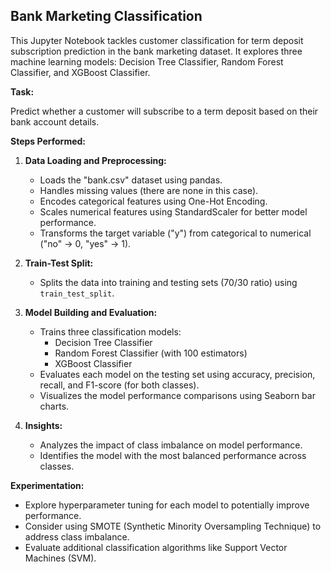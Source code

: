 ## Bank Marketing Classification

This Jupyter Notebook tackles customer classification for term deposit subscription prediction in the bank marketing dataset. It explores three machine learning models: Decision Tree Classifier, Random Forest Classifier, and XGBoost Classifier.

**Task:**

Predict whether a customer will subscribe to a term deposit based on their bank account details.

**Steps Performed:**

1. **Data Loading and Preprocessing:**
   - Loads the "bank.csv" dataset using pandas.
   - Handles missing values (there are none in this case).
   - Encodes categorical features using One-Hot Encoding.
   - Scales numerical features using StandardScaler for better model performance.
   - Transforms the target variable ("y") from categorical to numerical ("no" -> 0, "yes" -> 1).

2. **Train-Test Split:**
   - Splits the data into training and testing sets (70/30 ratio) using `train_test_split`.

3. **Model Building and Evaluation:**
   - Trains three classification models:
     - Decision Tree Classifier
     - Random Forest Classifier (with 100 estimators)
     - XGBoost Classifier
   - Evaluates each model on the testing set using accuracy, precision, recall, and F1-score (for both classes).
   - Visualizes the model performance comparisons using Seaborn bar charts.

4. **Insights:**
   - Analyzes the impact of class imbalance on model performance.
   - Identifies the model with the most balanced performance across classes.

**Experimentation:**

- Explore hyperparameter tuning for each model to potentially improve performance.
- Consider using SMOTE (Synthetic Minority Oversampling Technique) to address class imbalance.
- Evaluate additional classification algorithms like Support Vector Machines (SVM).
